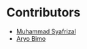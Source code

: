 # Contributors

- [Muhammad Syafrizal](https://github.com/ikaru19)
- [Aryo Bimo](https://github.com/aryob)

